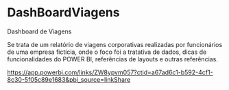 # DashBoardViagens
Dashboard de Viagens 

Se trata de um relatório de viagens corporativas realizadas por funcionários de uma empresa fictícia, onde o foco foi a tratativa de dados, dicas de funcionalidades do POWER BI, referências de layouts e outras referências.

https://app.powerbi.com/links/ZW8ypvm057?ctid=a67ad6c1-b592-4cf1-8c30-5f05c89e1683&pbi_source=linkShare
